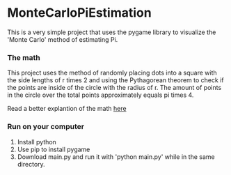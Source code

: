 # MonteCarloPiEstimation
This is a very simple project that uses the pygame library to visualize the 'Monte Carlo' method of estimating Pi.

### The math
This project uses the method of randomly placing dots into a square with the side lengths of r times 2 and using the Pythagorean theorem to check if the points are inside of the circle with the radius of r. The amount of points in the circle over the total points approximately equals pi times 4.

Read a better explantion of the math [here](https://www.geeksforgeeks.org/estimating-value-pi-using-monte-carlo/)

### Run on your computer
1. Install python
2. Use pip to install pygame
3. Download main.py and run it with 'python main.py' while in the same directory.
